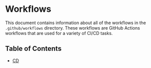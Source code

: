# Workflows

This document contains information about all of the workflows in the `.github/workflows` directory. 
These workflows are GitHub Actions workflows that are used for a variety of CI/CD tasks.

## Table of Contents

- [CD](cd.md)
